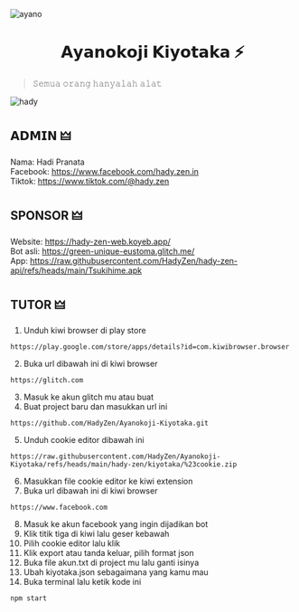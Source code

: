 ![ayano](https://raw.githubusercontent.com/HadyZen/Ayanokoji-Kiyotaka/refs/heads/main/hady-zen/kiyotaka/%23ayanokoji.png) 

<h1 align="center">𝗔𝘆𝗮𝗻𝗼𝗸𝗼𝗷𝗶 𝗞𝗶𝘆𝗼𝘁𝗮𝗸𝗮 ⚡</h1>

> 𝚂𝚎𝚖𝚞𝚊 𝚘𝚛𝚊𝚗𝚐 𝚑𝚊𝚗𝚢𝚊𝚕𝚊𝚑 𝚊𝚕𝚊𝚝 <br>

![hady](https://skillicons.dev/icons?i=html,css,js,nodejs,bash&theme=dark) 

## 𝗔𝗗𝗠𝗜𝗡 🜲

Nama: Hadi Pranata <br>
Facebook: https://www.facebook.com/hady.zen.in <br>
Tiktok: https://www.tiktok.com/@hady.zen 

## SPONSOR 🜲

Website: https://hady-zen-web.koyeb.app/ <br>
Bot asli: https://green-unique-eustoma.glitch.me/ <br>
App: https://raw.githubusercontent.com/HadyZen/hady-zen-api/refs/heads/main/Tsukihime.apk

## TUTOR 🜲

1. Unduh kiwi browser di play store <br>
```hady
https://play.google.com/store/apps/details?id=com.kiwibrowser.browser
```
2. Buka url dibawah ini di kiwi browser <br>
```hady
https://glitch.com
```
3. Masuk ke akun glitch mu atau buat <br>
4. Buat project baru dan masukkan url ini <br>
```hady
https://github.com/HadyZen/Ayanokoji-Kiyotaka.git
```
5. Unduh cookie editor dibawah ini <br> 
```hady
https://raw.githubusercontent.com/HadyZen/Ayanokoji-Kiyotaka/refs/heads/main/hady-zen/kiyotaka/%23cookie.zip
```
6. Masukkan file cookie editor ke kiwi extension <br>
7. Buka url dibawah ini di kiwi browser <br>
```hady
https://www.facebook.com
``` 
8. Masuk ke akun facebook yang ingin dijadikan bot <br>
9. Klik titik tiga di kiwi lalu geser kebawah <br>
10. Pilih cookie editor lalu klik <br>
11. Klik export atau tanda keluar, pilih format json <br>
12. Buka file akun.txt di project mu lalu ganti isinya <br>
13. Ubah kiyotaka.json sebagaimana yang kamu mau <br>
14. Buka terminal lalu ketik kode ini <br> 
```hady
npm start
```
